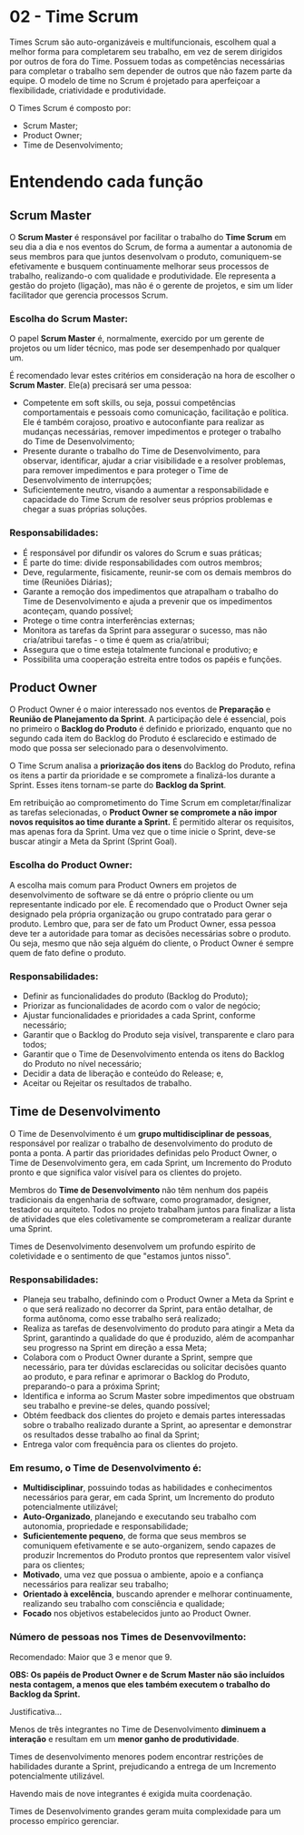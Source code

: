 # 02 - Time Scrum

Times Scrum são auto-organizáveis e multifuncionais, escolhem qual a melhor forma para completarem seu trabalho, em vez de serem dirigidos por outros de fora do Time. Possuem todas as competências necessárias para completar o trabalho sem depender de outros que não fazem parte da equipe. O modelo de time no Scrum é projetado para aperfeiçoar a flexibilidade, criatividade e produtividade.

O Times Scrum é composto por:

- Scrum Master;
- Product Owner;
- Time de Desenvolvimento;

# Entendendo cada função

## Scrum Master

O **Scrum Master** é responsável por facilitar o trabalho do **Time Scrum** em seu dia a dia e nos eventos do Scrum, de forma a aumentar a autonomia de seus membros para que juntos desenvolvam o produto, comuniquem-se efetivamente e busquem continuamente melhorar seus processos de trabalho, realizando-o com qualidade e produtividade. Ele representa a gestão do projeto (ligação), mas não é o gerente de projetos, e sim um líder facilitador que gerencia processos Scrum.

### Escolha do Scrum Master:

O papel **Scrum Master** é, normalmente, exercido por um gerente de projetos ou um líder técnico, mas pode ser desempenhado por qualquer um.

É recomendado levar estes critérios em consideração na hora de escolher o **Scrum Master**. Ele(a) precisará ser uma pessoa:

- Competente em soft skills, ou seja, possui competências comportamentais e pessoais como comunicação, facilitação e política. Ele é também corajoso, proativo e autoconfiante para realizar as mudanças necessárias, remover impedimentos e proteger o trabalho do Time de Desenvolvimento;
- Presente durante o trabalho do Time de Desenvolvimento, para observar, identificar, ajudar a criar visibilidade e a resolver problemas, para remover impedimentos e para proteger o Time de Desenvolvimento de interrupções;
- Suficientemente neutro, visando a aumentar a responsabilidade e capacidade do Time Scrum de resolver seus próprios problemas e chegar a suas próprias soluções.

### Responsabilidades:

- É responsável por difundir os valores do Scrum e suas práticas;
- É parte do time: divide responsabilidades com outros membros;
- Deve, regularmente, fisicamente, reunir-se com os demais membros do time (Reuniões Diárias);
- Garante a remoção dos impedimentos que atrapalham o trabalho do Time de Desenvolvimento e ajuda a prevenir que os impedimentos aconteçam, quando possível;
- Protege o time contra interferências externas;
- Monitora as tarefas da Sprint para assegurar o sucesso, mas não cria/atribui tarefas - o time é quem as cria/atribui;
- Assegura que o time esteja totalmente funcional e produtivo; e
- Possibilita uma cooperação estreita entre todos os papéis e funções.

## Product Owner

O Product Owner é o maior interessado nos eventos de **Preparação** e **Reunião de Planejamento da Sprint**. A participação dele é essencial, pois no primeiro o **Backlog do Produto** é definido e priorizado, enquanto que no segundo cada item do Backlog do Produto é esclarecido e estimado de modo que possa ser selecionado para o desenvolvimento.

O Time Scrum analisa a **priorização dos itens** do Backlog do Produto, refina os itens a partir da prioridade e se compromete a finalizá-los durante a Sprint. Esses itens tornam-se parte do **Backlog da Sprint**.

Em retribuição ao comprometimento do Time Scrum em completar/finalizar as tarefas selecionadas, o **Product Owner se compromete a não impor novos requisitos ao time durante a Sprint.** É permitido alterar os requisitos, mas apenas fora da Sprint. Uma vez que o time inicie o Sprint, deve-se buscar atingir a Meta da Sprint (Sprint Goal).

### Escolha do Product Owner:

A escolha mais comum para Product Owners em projetos de desenvolvimento de software se dá entre o próprio cliente ou um representante indicado por ele. É recomendado que o Product Owner seja designado pela própria organização ou grupo contratado para gerar o produto. Lembro que, para ser de fato um Product Owner, essa pessoa deve ter a autoridade para tomar as decisões necessárias sobre o produto. Ou seja, mesmo que não seja alguém do cliente, o Product Owner é sempre quem de fato define o produto.

### Responsabilidades:

- Definir as funcionalidades do produto (Backlog do Produto);
- Priorizar as funcionalidades de acordo com o valor de negócio;
- Ajustar funcionalidades e prioridades a cada Sprint, conforme necessário;
- Garantir que o Backlog do Produto seja visível, transparente e claro para todos;
- Garantir que o Time de Desenvolvimento entenda os itens do Backlog do Produto no nível necessário;
- Decidir a data de liberação e conteúdo do Release; e,
- Aceitar ou Rejeitar os resultados de trabalho.

## Time de Desenvolvimento

O Time de Desenvolvimento é um **grupo multidisciplinar de pessoas**, responsável por realizar o trabalho de desenvolvimento do produto de ponta a ponta. A partir das prioridades definidas pelo Product Owner, o Time de Desenvolvimento gera, em cada Sprint, um Incremento do Produto pronto e que significa valor visível para os clientes do projeto.

Membros do **Time de Desenvolvimento** não têm nenhum dos papéis tradicionais da engenharia de software, como programador, designer, testador ou arquiteto. Todos no projeto trabalham juntos para finalizar a lista de atividades que eles coletivamente se comprometeram a realizar durante uma Sprint.

Times de Desenvolvimento desenvolvem um profundo espírito de coletividade e o sentimento de que "estamos juntos nisso".

### Responsabilidades:

- Planeja seu trabalho, definindo com o Product Owner a Meta da Sprint e o que será realizado no decorrer da Sprint, para então detalhar, de forma autônoma, como esse trabalho será realizado;
- Realiza as tarefas de desenvolvimento do produto para atingir a Meta da Sprint, garantindo a qualidade do que é produzido, além de acompanhar seu progresso na Sprint em direção a essa Meta;
- Colabora com o Product Owner durante a Sprint, sempre que necessário, para ter dúvidas esclarecidas ou solicitar decisões quanto ao produto, e para refinar e aprimorar o Backlog do Produto, preparando-o para a próxima Sprint;
- Identifica e informa ao Scrum Master sobre impedimentos que obstruam seu trabalho e previne-se deles, quando possível;
- Obtém feedback dos clientes do projeto e demais partes interessadas sobre o trabalho realizado durante a Sprint, ao apresentar e demonstrar os resultados desse trabalho ao final da Sprint;
- Entrega valor com frequência para os clientes do projeto.

### Em resumo, o Time de Desenvolvimento é:

- **Multidisciplinar**, possuindo todas as habilidades e conhecimentos necessários para gerar, em cada Sprint, um Incremento do produto potencialmente utilizável;
- **Auto-Organizado**, planejando e executando seu trabalho com autonomia, propriedade e responsabilidade;
- **Suficientemente pequeno**, de forma que seus membros se comuniquem efetivamente e se auto-organizem, sendo capazes de produzir Incrementos do Produto prontos que representem valor visível para os clientes;
- **Motivado**, uma vez que possua o ambiente, apoio e a confiança necessários para realizar seu trabalho;
- **Orientado à excelência**, buscando aprender e melhorar continuamente, realizando seu trabalho com consciência e qualidade;
- **Focado** nos objetivos estabelecidos junto ao Product Owner.

### Número de pessoas nos Times de Desenvovilmento:

Recomendado: Maior que 3 e menor que 9.

**OBS: Os papéis de Product Owner e de Scrum Master não são incluídos nesta contagem, a menos que eles também executem o trabalho do Backlog da Sprint.**

Justificativa...

Menos de três integrantes no Time de Desenvolvimento **diminuem a interação** e resultam em um **menor ganho de produtividade**.

Times de desenvolvimento menores podem encontrar restrições de habilidades durante a Sprint, prejudicando a entrega de um Incremento potencialmente utilizável.

Havendo mais de nove integrantes é exigida muita coordenação.

Times de Desenvolvimento grandes geram muita complexidade para um processo empírico gerenciar.
